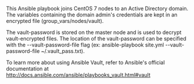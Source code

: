 This Ansible playbook joins CentOS 7 nodes to an Active Directory domain. 
The variables containing the domain admin's credentials are kept in an encrypted
file (group_vars/nodes/vault).

The vault-password is stored on the master node and is used to decrypt vault-encrypted
files. The location of the vault-password can be specified with the --vault-password-file
flag (ex: ansible-playbook site.yml --vault-password-file ~/.vault_pass.txt).

To learn more about using Ansible Vault, refer to Ansible's official documentation at
http://docs.ansible.com/ansible/playbooks_vault.html#vault
